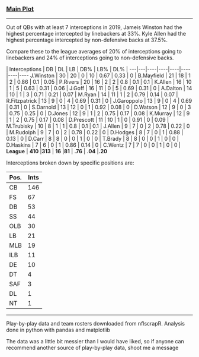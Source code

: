### [Main Plot](https://imgur.com/KUV1oMD.jpg)

---

Out of QBs with at least 7 interceptions in 2019, Jameis Winston had the highest percentage intercepted by linebackers at 33%. Kyle Allen had the highest percentage intercepted by non-defensive backs at 37.5%. 

Compare these to the league averages of 20% of interceptions going to linebackers and 24% of interceptions going to non-defensive backs.

 |	Interceptions |	DB |	DL |	LB |	DB% |	LB% |	DL% |
---|---|----|----|----|----|----|----
J.Winston |	30 |	20 |	0 |	10 |	0.67 |	0.33 |	0 |
B.Mayfield |	21 |	18 |	1 |	2 |	0.86 |	0.1 |	0.05 |
P.Rivers |	20 |	16 |	2 |	2 |	0.8 |	0.1 |	0.1 |
K.Allen |	16 |	10 |	1 |	5 |	0.63 |	0.31 |	0.06 |
J.Goff |	16 |	11 |	0 |	5 |	0.69 |	0.31 |	0 |
A.Dalton |	14 |	10 |	1 |	3 |	0.71 |	0.21 |	0.07 |
M.Ryan |	14 |	11 |	1 |	2 |	0.79 |	0.14 |	0.07 |
R.Fitzpatrick |	13 |	9 |	0 |	4 |	0.69 |	0.31 |	0 |
J.Garoppolo |	13 |	9 |	0 |	4 |	0.69 |	0.31 |	0 |
S.Darnold |	13 |	12 |	0 |	1 |	0.92 |	0.08 |	0 |
D.Watson |	12 |	9 |	0 |	3 |	0.75 |	0.25 |	0 |
D.Jones |	12 |	9 |	1 |	2 |	0.75 |	0.17 |	0.08 |
K.Murray |	12 |	9 |	1 |	2 |	0.75 |	0.17 |	0.08 |
D.Prescott |	11 |	10 |	1 |	0 |	0.91 |	0 |	0.09 |
M.Trubisky |	10 |	8 |	1 |	1 |	0.8 |	0.1 |	0.1 |
J.Allen |	9 |	7 |	0 |	2 |	0.78 |	0.22 |	0 |
M.Rudolph |	9 |	7 |	0 |	2 |	0.78 |	0.22 |	0 |
D.Hodges |	8 |	7 |	0 |	1 |	0.88 |	0.13 |	0 |
D.Carr |	8 |	8 |	0 |	0 |	1 |	0 |	0 |
T.Brady |	8 |	8 |	0 |	0 |	1 |	0 |	0 |
D.Haskins |	7 |	6 |	0 |	1 |	0.86 |	0.14 |	0 |
C.Wentz |	7 |	7 |	0 |	0 |	1 |	0 |	0 |
**League** | **410** |**313** | **16** |**81** |  **.76** | **.04** |**.20**

Interceptions broken down by specific positions are:

Pos. | Ints |
---|---
CB | 146
FS | 67
DB | 53
SS | 44
OLB | 30
LB | 21
MLB | 19
ILB | 11
DE | 10
DT | 4
SAF | 3
DL | 1
NT | 1

---

Play-by-play data and team rosters downloaded from nflscrapR.
Analysis done in python with pandas and matplotlib

The data was a little bit messier than I would have liked, so if anyone can recommend another source of play-by-play data, shoot me a message

